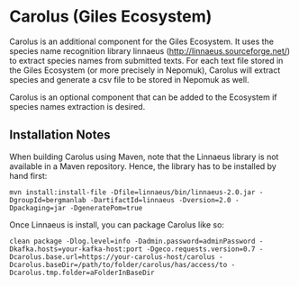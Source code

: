# Carolus (Giles Ecosystem)

Carolus is an additional component for the Giles Ecosystem. It uses the species name recognition library linnaeus (http://linnaeus.sourceforge.net/) to extract species names from submitted texts. For each text file stored in the Giles Ecosystem (or more precisely in Nepomuk), Carolus will extract species and generate a csv file to be stored in Nepomuk as well. 

Carolus is an optional component that can be added to the Ecosystem if species names extraction is desired. 

## Installation Notes

When building Carolus using Maven, note that the Linnaeus library is not available in a Maven repository. Hence, the library has to be installed by hand first:

```
mvn install:install-file -Dfile=linnaeus/bin/linnaeus-2.0.jar -DgroupId=bergmanlab -DartifactId=linnaeus -Dversion=2.0 -Dpackaging=jar -DgeneratePom=true
```

Once Linnaeus is install, you can package Carolus like so:
```
clean package -Dlog.level=info -Dadmin.password=adminPassword -Dkafka.hosts=your-kafka-host:port -Dgeco.requests.version=0.7 -Dcarolus.base.url=https://your-carolus-host/carolus -Dcarolus.baseDir=/path/to/folder/carolus/has/access/to -Dcarolus.tmp.folder=aFolderInBaseDir
```
